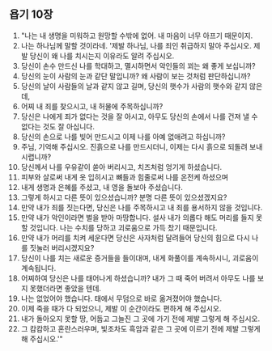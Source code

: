 ## 욥기 10장

1. "나는 내 생명을 미워하고 원망할 수밖에 없어. 내 마음이 너무 아프기 때문이지.
2. 나는 하나님께 말할 것이라네. '제발 하나님, 나를 죄인 취급하지 말아 주십시오. 제발 당신이 왜 나를 치시는지 이유라도 알려 주십시오.
3. 당신이 손수 만드신 나를 학대하고, 멸시하면서 악인들의 꾀는 왜 좋게 보십니까?
4. 당신의 눈이 사람의 눈과 같단 말입니까? 왜 사람이 보는 것처럼 판단하십니까?
5. 당신의 날이 사람들의 날과 같지 않고 길며, 당신의 햇수가 사람의 햇수와 같지 않은데,
6. 어찌 내 죄를 찾으시고, 내 허물에 주목하십니까?
7. 당신은 나에게 죄가 없다는 것을 잘 아시고, 아무도 당신의 손에서 나를 건져 낼 수 없다는 것도 잘 아십니다.
8. 당신의 손으로 나를 빚어 만드시고 이제 나를 아예 없애려고 하십니까?
9. 주님, 기억해 주십시오. 진흙으로 나를 만드시더니, 이제는 다시 흙으로 되돌려 보내시렵니까?
10. 당신께서 나를 우유같이 쏟아 버리시고, 치즈처럼 엉기게 하셨습니다.
11. 피부와 살로써 내게 옷 입히시고 뼈들과 힘줄로써 나를 온전케 하셨으며
12. 내게 생명과 은혜를 주셨고, 내 영을 돌보아 주셨습니다.
13. 그렇게 하시고 다른 뜻이 있으셨습니까? 분명 다른 뜻이 있으셨겠지요?
14. 만약 내가 죄를 짓는다면, 당신은 나를 주목하시고 내 죄를 용서하지 않을 것입니다.
15. 만약 내가 악인이라면 벌을 받아 마땅합니다. 설사 내가 의롭다 해도 머리를 들지 못할 것입니다. 나는 수치를 당하고 괴로움으로 가득 찼기 때문입니다.
16. 만약 내가 머리를 치켜 세운다면 당신은 사자처럼 달려들어 당신의 힘으로 다시 나를 짓눌러 버리시겠지요?
17. 당신이 나를 치는 새로운 증거들을 들이대며, 내게 화풀이를 계속하시니, 괴로움이 계속됩니다.
18. 어찌하여 당신은 나를 태어나게 하셨습니까? 내가 그 때 죽어 버려서 아무도 나를 보지 못했더라면 좋았을 텐데.
19. 나는 없었어야 했습니다. 태에서 무덤으로 바로 옮겨졌어야 했습니다.
20. 이제 죽을 때가 다 되었으니, 제발 이 순간이라도 편하게 해 주십시오.
21. 내가 돌아오지 못할 땅, 어둡고 그늘진 그 곳에 가기 전에 제발 그렇게 해 주십시오.
22. 그 캄캄하고 혼란스러우며, 빛조차도 흑암과 같은 그 곳에 이르기 전에 제발 그렇게 해 주십시오.'"